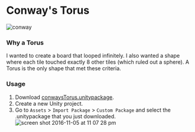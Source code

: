 # Conway's Torus

![conway](https://cloud.githubusercontent.com/assets/3202211/20035539/10965a74-a3ae-11e6-8743-a51082dbe36f.gif)

### Why a Torus

I wanted to create a board that looped infinitely. I also wanted a shape where each tile touched exactly 8 other tiles (which ruled out a sphere). A Torus is the only shape that met these criteria. 

### Usage

1. Download [conwaysTorus.unitypackage](https://github.com/lancesnider/conways-torus/raw/master/conwaysTorus.unitypackage).
2. Create a new Unity project. 
3. Go to `Assets` > `Import Package` > `Custom Package` and select the .unitypackage that you just downloaded. 
![screen shot 2016-11-05 at 11 07 28 pm](https://cloud.githubusercontent.com/assets/3202211/20035512/e159574e-a3ac-11e6-8a74-230e14d2204d.png)

